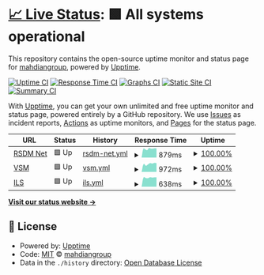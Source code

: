 # [📈 Live Status](https://status.mahdian.app): <!--live status--> **🟩 All systems operational**

This repository contains the open-source uptime monitor and status page for [mahdiangroup](https://status.mahdian.app), powered by [Upptime](https://github.com/upptime/upptime).

[![Uptime CI](https://github.com/mahdiangroup/upptime/workflows/Uptime%20CI/badge.svg)](https://github.com/mahdiangroup/upptime/actions?query=workflow%3A%22Uptime+CI%22)
[![Response Time CI](https://github.com/mahdiangroup/upptime/workflows/Response%20Time%20CI/badge.svg)](https://github.com/mahdiangroup/upptime/actions?query=workflow%3A%22Response+Time+CI%22)
[![Graphs CI](https://github.com/mahdiangroup/upptime/workflows/Graphs%20CI/badge.svg)](https://github.com/mahdiangroup/upptime/actions?query=workflow%3A%22Graphs+CI%22)
[![Static Site CI](https://github.com/mahdiangroup/upptime/workflows/Static%20Site%20CI/badge.svg)](https://github.com/mahdiangroup/upptime/actions?query=workflow%3A%22Static+Site+CI%22)
[![Summary CI](https://github.com/mahdiangroup/upptime/workflows/Summary%20CI/badge.svg)](https://github.com/mahdiangroup/upptime/actions?query=workflow%3A%22Summary+CI%22)

With [Upptime](https://upptime.js.org), you can get your own unlimited and free uptime monitor and status page, powered entirely by a GitHub repository. We use [Issues](https://github.com/mahdiangroup/upptime/issues) as incident reports, [Actions](https://github.com/mahdiangroup/upptime/actions) as uptime monitors, and [Pages](https://status.mahdian.app) for the status page.

<!--start: status pages-->
<!-- This summary is generated by Upptime (https://github.com/upptime/upptime) -->
<!-- Do not edit this manually, your changes will be overwritten -->
<!-- prettier-ignore -->
| URL | Status | History | Response Time | Uptime |
| --- | ------ | ------- | ------------- | ------ |
| <img alt="" src="https://favicons.githubusercontent.com/rumahsunatan.net" height="13"> [RSDM Net](https://rumahsunatan.net) | 🟩 Up | [rsdm-net.yml](https://github.com/mahdiangroup/upptime/commits/HEAD/history/rsdm-net.yml) | <details><summary><img alt="Response time graph" src="./graphs/rsdm-net/response-time-week.png" height="20"> 879ms</summary><br><a href="https://status.mahdian.app/history/rsdm-net"><img alt="Response time 843" src="https://img.shields.io/endpoint?url=https%3A%2F%2Fraw.githubusercontent.com%2Fmahdiangroup%2Fupptime%2FHEAD%2Fapi%2Frsdm-net%2Fresponse-time.json"></a><br><a href="https://status.mahdian.app/history/rsdm-net"><img alt="24-hour response time 915" src="https://img.shields.io/endpoint?url=https%3A%2F%2Fraw.githubusercontent.com%2Fmahdiangroup%2Fupptime%2FHEAD%2Fapi%2Frsdm-net%2Fresponse-time-day.json"></a><br><a href="https://status.mahdian.app/history/rsdm-net"><img alt="7-day response time 879" src="https://img.shields.io/endpoint?url=https%3A%2F%2Fraw.githubusercontent.com%2Fmahdiangroup%2Fupptime%2FHEAD%2Fapi%2Frsdm-net%2Fresponse-time-week.json"></a><br><a href="https://status.mahdian.app/history/rsdm-net"><img alt="30-day response time 852" src="https://img.shields.io/endpoint?url=https%3A%2F%2Fraw.githubusercontent.com%2Fmahdiangroup%2Fupptime%2FHEAD%2Fapi%2Frsdm-net%2Fresponse-time-month.json"></a><br><a href="https://status.mahdian.app/history/rsdm-net"><img alt="1-year response time 843" src="https://img.shields.io/endpoint?url=https%3A%2F%2Fraw.githubusercontent.com%2Fmahdiangroup%2Fupptime%2FHEAD%2Fapi%2Frsdm-net%2Fresponse-time-year.json"></a></details> | <details><summary><a href="https://status.mahdian.app/history/rsdm-net">100.00%</a></summary><a href="https://status.mahdian.app/history/rsdm-net"><img alt="All-time uptime 99.98%" src="https://img.shields.io/endpoint?url=https%3A%2F%2Fraw.githubusercontent.com%2Fmahdiangroup%2Fupptime%2FHEAD%2Fapi%2Frsdm-net%2Fuptime.json"></a><br><a href="https://status.mahdian.app/history/rsdm-net"><img alt="24-hour uptime 100.00%" src="https://img.shields.io/endpoint?url=https%3A%2F%2Fraw.githubusercontent.com%2Fmahdiangroup%2Fupptime%2FHEAD%2Fapi%2Frsdm-net%2Fuptime-day.json"></a><br><a href="https://status.mahdian.app/history/rsdm-net"><img alt="7-day uptime 100.00%" src="https://img.shields.io/endpoint?url=https%3A%2F%2Fraw.githubusercontent.com%2Fmahdiangroup%2Fupptime%2FHEAD%2Fapi%2Frsdm-net%2Fuptime-week.json"></a><br><a href="https://status.mahdian.app/history/rsdm-net"><img alt="30-day uptime 99.96%" src="https://img.shields.io/endpoint?url=https%3A%2F%2Fraw.githubusercontent.com%2Fmahdiangroup%2Fupptime%2FHEAD%2Fapi%2Frsdm-net%2Fuptime-month.json"></a><br><a href="https://status.mahdian.app/history/rsdm-net"><img alt="1-year uptime 99.98%" src="https://img.shields.io/endpoint?url=https%3A%2F%2Fraw.githubusercontent.com%2Fmahdiangroup%2Fupptime%2FHEAD%2Fapi%2Frsdm-net%2Fuptime-year.json"></a></details>
| <img alt="" src="https://favicons.githubusercontent.com/vsm.visisejahteramedika.co.id" height="13"> [VSM](https://vsm.visisejahteramedika.co.id) | 🟩 Up | [vsm.yml](https://github.com/mahdiangroup/upptime/commits/HEAD/history/vsm.yml) | <details><summary><img alt="Response time graph" src="./graphs/vsm/response-time-week.png" height="20"> 972ms</summary><br><a href="https://status.mahdian.app/history/vsm"><img alt="Response time 1079" src="https://img.shields.io/endpoint?url=https%3A%2F%2Fraw.githubusercontent.com%2Fmahdiangroup%2Fupptime%2FHEAD%2Fapi%2Fvsm%2Fresponse-time.json"></a><br><a href="https://status.mahdian.app/history/vsm"><img alt="24-hour response time 1017" src="https://img.shields.io/endpoint?url=https%3A%2F%2Fraw.githubusercontent.com%2Fmahdiangroup%2Fupptime%2FHEAD%2Fapi%2Fvsm%2Fresponse-time-day.json"></a><br><a href="https://status.mahdian.app/history/vsm"><img alt="7-day response time 972" src="https://img.shields.io/endpoint?url=https%3A%2F%2Fraw.githubusercontent.com%2Fmahdiangroup%2Fupptime%2FHEAD%2Fapi%2Fvsm%2Fresponse-time-week.json"></a><br><a href="https://status.mahdian.app/history/vsm"><img alt="30-day response time 991" src="https://img.shields.io/endpoint?url=https%3A%2F%2Fraw.githubusercontent.com%2Fmahdiangroup%2Fupptime%2FHEAD%2Fapi%2Fvsm%2Fresponse-time-month.json"></a><br><a href="https://status.mahdian.app/history/vsm"><img alt="1-year response time 1079" src="https://img.shields.io/endpoint?url=https%3A%2F%2Fraw.githubusercontent.com%2Fmahdiangroup%2Fupptime%2FHEAD%2Fapi%2Fvsm%2Fresponse-time-year.json"></a></details> | <details><summary><a href="https://status.mahdian.app/history/vsm">100.00%</a></summary><a href="https://status.mahdian.app/history/vsm"><img alt="All-time uptime 100.00%" src="https://img.shields.io/endpoint?url=https%3A%2F%2Fraw.githubusercontent.com%2Fmahdiangroup%2Fupptime%2FHEAD%2Fapi%2Fvsm%2Fuptime.json"></a><br><a href="https://status.mahdian.app/history/vsm"><img alt="24-hour uptime 100.00%" src="https://img.shields.io/endpoint?url=https%3A%2F%2Fraw.githubusercontent.com%2Fmahdiangroup%2Fupptime%2FHEAD%2Fapi%2Fvsm%2Fuptime-day.json"></a><br><a href="https://status.mahdian.app/history/vsm"><img alt="7-day uptime 100.00%" src="https://img.shields.io/endpoint?url=https%3A%2F%2Fraw.githubusercontent.com%2Fmahdiangroup%2Fupptime%2FHEAD%2Fapi%2Fvsm%2Fuptime-week.json"></a><br><a href="https://status.mahdian.app/history/vsm"><img alt="30-day uptime 100.00%" src="https://img.shields.io/endpoint?url=https%3A%2F%2Fraw.githubusercontent.com%2Fmahdiangroup%2Fupptime%2FHEAD%2Fapi%2Fvsm%2Fuptime-month.json"></a><br><a href="https://status.mahdian.app/history/vsm"><img alt="1-year uptime 100.00%" src="https://img.shields.io/endpoint?url=https%3A%2F%2Fraw.githubusercontent.com%2Fmahdiangroup%2Fupptime%2FHEAD%2Fapi%2Fvsm%2Fuptime-year.json"></a></details>
| <img alt="" src="https://favicons.githubusercontent.com/vsm.visisejahteramedika.co.id" height="13"> [ILS](https://vsm.visisejahteramedika.co.id) | 🟩 Up | [ils.yml](https://github.com/mahdiangroup/upptime/commits/HEAD/history/ils.yml) | <details><summary><img alt="Response time graph" src="./graphs/ils/response-time-week.png" height="20"> 638ms</summary><br><a href="https://status.mahdian.app/history/ils"><img alt="Response time 723" src="https://img.shields.io/endpoint?url=https%3A%2F%2Fraw.githubusercontent.com%2Fmahdiangroup%2Fupptime%2FHEAD%2Fapi%2Fils%2Fresponse-time.json"></a><br><a href="https://status.mahdian.app/history/ils"><img alt="24-hour response time 645" src="https://img.shields.io/endpoint?url=https%3A%2F%2Fraw.githubusercontent.com%2Fmahdiangroup%2Fupptime%2FHEAD%2Fapi%2Fils%2Fresponse-time-day.json"></a><br><a href="https://status.mahdian.app/history/ils"><img alt="7-day response time 638" src="https://img.shields.io/endpoint?url=https%3A%2F%2Fraw.githubusercontent.com%2Fmahdiangroup%2Fupptime%2FHEAD%2Fapi%2Fils%2Fresponse-time-week.json"></a><br><a href="https://status.mahdian.app/history/ils"><img alt="30-day response time 646" src="https://img.shields.io/endpoint?url=https%3A%2F%2Fraw.githubusercontent.com%2Fmahdiangroup%2Fupptime%2FHEAD%2Fapi%2Fils%2Fresponse-time-month.json"></a><br><a href="https://status.mahdian.app/history/ils"><img alt="1-year response time 723" src="https://img.shields.io/endpoint?url=https%3A%2F%2Fraw.githubusercontent.com%2Fmahdiangroup%2Fupptime%2FHEAD%2Fapi%2Fils%2Fresponse-time-year.json"></a></details> | <details><summary><a href="https://status.mahdian.app/history/ils">100.00%</a></summary><a href="https://status.mahdian.app/history/ils"><img alt="All-time uptime 100.00%" src="https://img.shields.io/endpoint?url=https%3A%2F%2Fraw.githubusercontent.com%2Fmahdiangroup%2Fupptime%2FHEAD%2Fapi%2Fils%2Fuptime.json"></a><br><a href="https://status.mahdian.app/history/ils"><img alt="24-hour uptime 100.00%" src="https://img.shields.io/endpoint?url=https%3A%2F%2Fraw.githubusercontent.com%2Fmahdiangroup%2Fupptime%2FHEAD%2Fapi%2Fils%2Fuptime-day.json"></a><br><a href="https://status.mahdian.app/history/ils"><img alt="7-day uptime 100.00%" src="https://img.shields.io/endpoint?url=https%3A%2F%2Fraw.githubusercontent.com%2Fmahdiangroup%2Fupptime%2FHEAD%2Fapi%2Fils%2Fuptime-week.json"></a><br><a href="https://status.mahdian.app/history/ils"><img alt="30-day uptime 100.00%" src="https://img.shields.io/endpoint?url=https%3A%2F%2Fraw.githubusercontent.com%2Fmahdiangroup%2Fupptime%2FHEAD%2Fapi%2Fils%2Fuptime-month.json"></a><br><a href="https://status.mahdian.app/history/ils"><img alt="1-year uptime 100.00%" src="https://img.shields.io/endpoint?url=https%3A%2F%2Fraw.githubusercontent.com%2Fmahdiangroup%2Fupptime%2FHEAD%2Fapi%2Fils%2Fuptime-year.json"></a></details>

<!--end: status pages-->

[**Visit our status website →**](https://status.mahdian.app)

## 📄 License

- Powered by: [Upptime](https://github.com/upptime/upptime)
- Code: [MIT](./LICENSE) © [mahdiangroup](https://status.mahdian.app)
- Data in the `./history` directory: [Open Database License](https://opendatacommons.org/licenses/odbl/1-0/)

